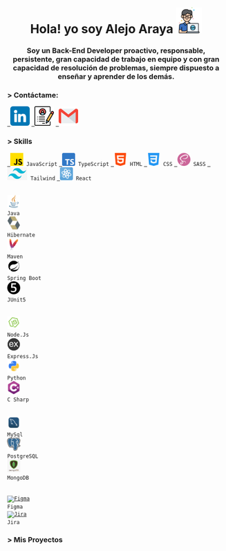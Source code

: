 <h1 align="center" width=75%>Hola! yo soy Alejo Araya <img src="./assents/icons/programmer.png" width="60" /> </h1>
<h3 align="center">Soy un Back-End Developer proactivo, responsable, persistente, gran capacidad de trabajo en equipo y con gran capacidad de resolución de problemas, siempre dispuesto a enseñar y aprender de los demás.</h3>

<h3> > Contáctame: </h3>
<p align="left">
  <code><a href="https://www.linkedin.com/in/alejo-araya-41b96a190/" target="_blank"> <img src="./assents/icons/contact/linkedin.png" alt="Linkedin" height="45"/></a></code>
  <code><a href="https://drive.google.com/file/d/1i79WHDwY6hwSr_oIcs_y-flMFFTMtZ7H/view?usp=sharing" target="_blank"> <img src="./assents/icons/contact/cv.png" alt="CV" height="45"/></a></code>
  <code><a href="mailto:alejoaraya2000@gmail.com" target="_blank"> <img src="./assents/icons/contact/gmail.png" alt="Email" height="45"/></a></code>
  
</p>

<h3> > Skills </h3>

<p align="left">
  <code><a href="https://developer.mozilla.org/en-US/docs/Web/JavaScript" target="_blank"> <img src="./assents/icons/skills/front/js.png" alt="javascript" height="30"/></a> JavaScript</code>
  <code><a href="https://www.typescriptlang.org/docs/" target="_blank"> <img src="./assents/icons/skills/front/typescript.png" alt="typescript" height="30"/></a> TypeScript</code>
  <code><a href="https://www.w3.org/html/" target="_blank"> <img src="./assents/icons/skills/front/html-5.png" alt="html5" height="30"/></a> HTML</code>
  <code><a href="https://developer.mozilla.org/es/docs/Web/CSS" target="_blank"> <img src="./assents/icons/skills/front/css-3.png" alt="css3" height="30"/></a> CSS</code>
  <code><a href="https://sass-lang.com/documentation/" target="_blank"> <img src="./assents/icons/skills/front/sass.png" alt="sass" height="30"/></a> SASS</code>
  <code><a href="https://tailwindcss.com/docs/installation" target="_blank"> <img src="./assents/icons/skills/front/tailwind.png" alt="tailwind" height="30"/></a> Tailwind</code>
  <code><a href="https://reactjs.org/" target="_blank"> <img src="./assents/icons/skills/front/react.png" alt="react" height="30"/></a> React</code>
  
  
  <code><a href="https://docs.oracle.com/en/java/" target="_blank"> <img src="./assents/icons/skills/back/java.png" alt="Java" height="30"/></a> Java</code>
  <code><a href="https://hibernate.org/orm/documentation/6.2/" target="_blank"> <img src="./assents/icons/skills/back/hibernate.svg" alt="Hibernate" height="30"/></a> Hibernate</code>
  <code><a href="https://maven.apache.org/guides/" target="_blank"> <img src="./assents/icons/skills/back/maven.svg" alt="Maven" height="30"/></a> Maven</code>
  <code><a href="https://docs.spring.io/spring-boot/docs/current/reference/htmlsingle/" target="_blank"> <img src="./assents/icons/skills/back/boot_spring.svg" alt="Spring Boot" height="30"/></a> Spring Boot </code>
  <code><a href="https://junit.org/junit5/docs/current/user-guide/" target="_blank"> <img src="./assents/icons/skills/back/junit.svg" alt="JUnit5" height="30"/></a> JUnit5 </code>

  <code><a href="https://nodejs.org" target="_blank"> <img src="./assents/icons/skills/back/nodejs.png" alt="nodejs" height="30"/></a> Node.Js</code>
  <code><a href="https://expressjs.com" target="_blank"> <img src="./assents/icons/skills/back/express.png" alt="express" height="30"/></a> Express.Js</code>
  <code><a href="https://docs.python.org/3/" target="_blank"> <img src="./assents/icons/skills/back/python.png" alt="Python" height="30"/></a> Python </code>
  <code><a href="https://learn.microsoft.com/en-us/dotnet/csharp/" target="_blank"> <img src="./assents/icons/skills/back/c-sharp.png" alt="C Sharp" height="30"/></a> C Sharp </code>

  <code><a href="https://dev.mysql.com/doc/" target="_blank"> <img src="./assents/icons/skills/db/mysql.png" alt="mysql" width="30" height="30"/></a> MySql</code>
  <code><a href="https://www.postgresql.org" target="_blank"> <img src="./assents/icons/skills/db/postgresql.png" alt="postgresql" width="30" height="30"/></a> PostgreSQL</code>
  <code><a href="https://www.mongodb.com/" target="_blank"> <img src="./assents/icons/skills/db/mongodb.jpg" alt="mongodb" height="30"/></a> MongoDB</code>

  <code><a href="https://www.figma.com/community" target="_blank"> <img src="./assents/icons/skills/db/figma.png" alt="Figma" height="30"/></a> Figma</code>
  <code><a href="https://www.atlassian.com/es/software/jira" target="_blank"> <img src="./assents/icons/skills/db/jira.png" alt="Jira" height="30"/></a> Jira</code>


</p>

<h3> > Mis Proyectos </h3>
<p align="left">

<!-- <a href="https://github.com/josegarrera/ecommerce" ><img align="center" src="https://res.cloudinary.com/dcen68vrk/image/upload/v1616990316/GitHub%20Profile/point_msrsac.svg" height="20" width="30" />Store! - E-commerce </a>

<a href="#" ><img align="center" src="https://res.cloudinary.com/dcen68vrk/image/upload/v1616992169/GitHub%20Profile/line_geelnc.svg" width="30" /></a>
<a href="https://github.com/josegarrera/ecommerce" ><img align="center" src="./img/icons/catalogue.png" width="500" /></a>

<a href="https://github.com/pedro030/PokemonApp" ><img align="center" src="https://res.cloudinary.com/dcen68vrk/image/upload/v1616990316/GitHub%20Profile/point_msrsac.svg" height="20" width="30" />PokemonApp</a>

<a href="#" ><img align="center" src="https://res.cloudinary.com/dcen68vrk/image/upload/v1616992169/GitHub%20Profile/line_geelnc.svg" width="30" /></a>
<a href="https://github.com/pedro030/PokemonApp" ><img align="center" src="./img/icons/HomePokemon.png" width="500" /></a> -->

<!-- <a href="https://" ><img align="center" src="https://res.cloudinary.com/dcen68vrk/image/upload/v1616990316/GitHub%20Profile/point_msrsac.svg" height="20" width="30" />Weather-App </a>

<a href="#" ><img align="center" src="https://res.cloudinary.com/dcen68vrk/image/upload/v1616992169/GitHub%20Profile/line_geelnc.svg" width="30" /></a>
<a href="https://" ><img align="center" src="https://images.unsplash.com/photo-1584824486516-0555a07fc511?ixlib=rb-1.2.1&ixid=MnwxMjA3fDB8MHxwaG90by1wYWdlfHx8fGVufDB8fHx8&auto=format&fit=crop&w=750&q=80" width="500" /></a> -->